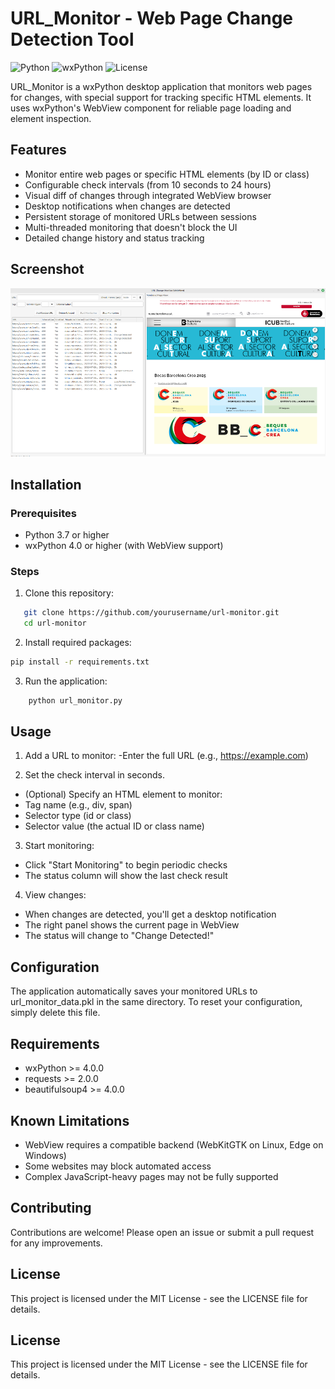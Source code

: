 # URL_Monitor - Web Page Change Detection Tool

![Python](https://img.shields.io/badge/python-3.7+-blue.svg)
![wxPython](https://img.shields.io/badge/wxPython-4.0+-green.svg)
![License](https://img.shields.io/badge/license-MIT-orange.svg)

URL_Monitor is a wxPython desktop application that monitors web pages for changes, with special support for tracking specific HTML elements. It uses wxPython's WebView component for reliable page loading and element inspection.

## Features

- Monitor entire web pages or specific HTML elements (by ID or class)
- Configurable check intervals (from 10 seconds to 24 hours)
- Visual diff of changes through integrated WebView browser
- Desktop notifications when changes are detected
- Persistent storage of monitored URLs between sessions
- Multi-threaded monitoring that doesn't block the UI
- Detailed change history and status tracking

## Screenshot

![Main application window showing URL list and WebView](images/url_monitor.png)

## Installation


### Prerequisites
- Python 3.7 or higher
- wxPython 4.0 or higher (with WebView support)


### Steps
1. Clone this repository:
```bash
   git clone https://github.com/yourusername/url-monitor.git
   cd url-monitor
```

2. Install required packages:
```bash
pip install -r requirements.txt
```

3. Run the application:
```bash
    python url_monitor.py
```

## Usage

1. Add a URL to monitor:
-Enter the full URL (e.g., https://example.com)

2. Set the check interval in seconds.
- (Optional) Specify an HTML element to monitor:
- Tag name (e.g., div, span)
- Selector type (id or class)
- Selector value (the actual ID or class name)

3. Start monitoring:
- Click "Start Monitoring" to begin periodic checks
- The status column will show the last check result

4. View changes:
- When changes are detected, you'll get a desktop notification
- The right panel shows the current page in WebView
- The status will change to "Change Detected!"

## Configuration

The application automatically saves your monitored URLs to url_monitor_data.pkl in the same directory. To reset your configuration, simply delete this file.

## Requirements

- wxPython >= 4.0.0
- requests >= 2.0.0
- beautifulsoup4 >= 4.0.0

## Known Limitations

- WebView requires a compatible backend (WebKitGTK on Linux, Edge on Windows)
- Some websites may block automated access
- Complex JavaScript-heavy pages may not be fully supported

## Contributing

Contributions are welcome! Please open an issue or submit a pull request for any improvements.

##  License

This project is licensed under the MIT License - see the LICENSE file for details.

  


## License
This project is licensed under the MIT License - see the LICENSE file for details. 


